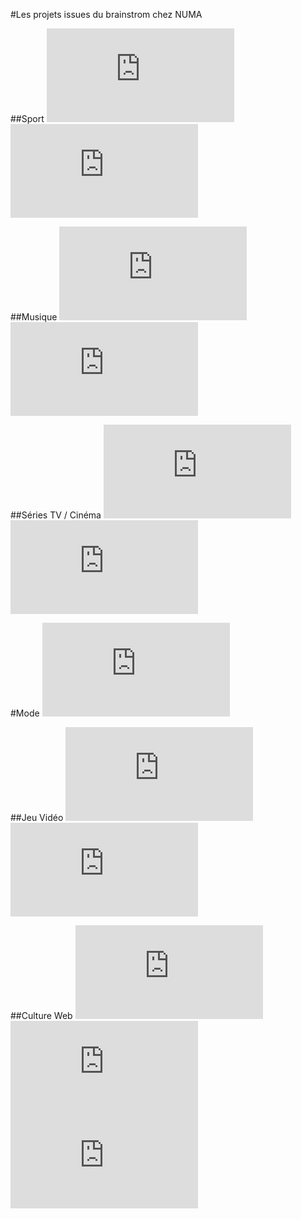 #Les projets issues du brainstrom chez NUMA

##Sport
![Jules-le-Supporter](https://github.com/AInursery/brainstorm/blob/master/Jules-le-Supporter.md)
![Marie-la-Coach](https://github.com/AInursery/brainstorm/blob/master/Marie-la-Coach.md)

##Musique
![John-the-Soundtrack-Picker](https://github.com/AInursery/brainstorm/blob/master/John-the-Soundtrack-Picker.md)
![Wolfgang-Amadeus-Mozarella](https://github.com/AInursery/brainstorm/blob/master/Wolfgang-Amadeus-Mozarella.md)

##Séries TV / Cinéma
![Jack-the-anti-spoiler](https://github.com/AInursery/brainstorm/blob/master/Jack-the-anti-spoiler.md)
![Stanley-the-Director-Final-cutter](https://github.com/AInursery/brainstorm/blob/master/Stanley-the-Director-Final-cutter.md)

#Mode
![Soames](https://github.com/AInursery/brainstorm/blob/master/Soames.md)

##Jeu Vidéo
![César-Daddy](https://github.com/AInursery/brainstorm/blob/master/C%C3%A9sar-Daddy.md)
![Gloria-the-game-designer](https://github.com/AInursery/brainstorm/blob/master/Gloria-the-game-designer.md)

##Culture Web
![Georges-the-Meme-Bot](https://github.com/AInursery/brainstorm/blob/master/Georges-the-Meme-Bot.md)
![Pr-Albertine](https://github.com/AInursery/brainstorm/blob/master/Pr-Albertine.md)
![Amy the Giftmaker](https://github.com/AInursery/brainstorm/blob/master/Amy-the-Giftmaker.md)
